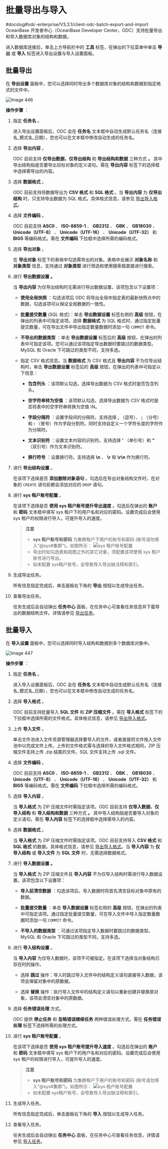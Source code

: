 批量导出与导入 
============================
#docslug#odc-enterprise/V3.3.1/client-odc-batch-export-and-import
OceanBase 开发者中心（OceanBase Developer Center，ODC）支持批量导出和导入数据库对象的结构和数据。

进入数据库连接后，单击上方导航栏中的 **工具** 标签，在弹出的下拉菜单中单击 **导出** 或 **导入** 标签进入导出设置与导入设置面板。

批量导出 
-------------------------

在 **导出设置** 面板中，您可以选择同时导出多个数据库对象的结构和数据到指定格式的文件中。

![Image 446](https://help-static-aliyun-doc.aliyuncs.com/assets/img/zh-CN/7665784361/p263164.png)

**操作步骤** ：

1. 指定 **任务名** 。

   进入导出设置面板后，ODC 会在 **任务名** 文本框中自动生成默认任务名（连接名_模式名_日期），您也可以在文本框中修改自动生成的任务名。
   

2. 选择 **导出内容** 。

   ODC 目前支持 **仅导出数据、仅导出结构** 和 **导出结构和数据** 三种方式 **。** 其中导出结构指是否要导出目标对象的定义语句。需在 **导出内容** 标签下的选择框中选择需导出的内容。
   

3. 选择 **数据格式** 。

   ODC 目前支持将数据导出为 **CSV 格式** 和 **SQL 格式** 。当 **导出内容** 为 **仅导出结构** 时，只支持导出数据为 SQL 格式。具体格式信息，请参见 [导出导入格式](../1.client-odc-data-export-and-import/2.client-odc-export-and-import-formats.md)。
   

4. 选择 **文件编码** 。

   ODC 目前支持 **ASCII** 、 **ISO-8859-1** 、 **GB2312** 、 **GBK** 、 **GB18030** 、 **Unicode（UTF-8）** 、 **Unicode（UTF-16）** 、 **Unicode（UTF-32）** 和 **BIG5** 等编码格式。需在 **文件编码** 下拉框中选择所需的编码格式。
   

5. 选择 **导出对象** 。

   在 **导出对象** 标签下的表格中勾选需导出的对象。表格中会展示 **对象名称** 和 **对象类型** 信息，支持通过 **对象类型** 进行筛选和使用搜索框直接进行搜索。
   

6. 进行 **导出数据设置** **。** 

   当 **导出内容** 为仅导出结构时无需进行导出数据设置，该项包含以下设置项：
   * **使用全局快照** ：勾选该项后 ODC 将导出全局中指定表的最新快照点中的数据，勾选该项可以保证全局数据的一致性。

     
   
   * **批量提交数量** (SQL 格式)：单击 **导出数据设置** 标签右侧的 **高级** 按钮，在弹出的列表中可指定该项。选择 **数据格式** 为 SQL 格式时，通过指定批量提交数量，可在导出文件中导出指定数量数据时添加一句 `COMMIT` 命令。

     
   
   * **不导出的数据类型** ：单击 **导出数据设置** 标签后的 **高级** 按钮，在弹出的列表中可指定该项。您可以通过该项指定导出数据时要跳过的数据类型。MySQL 和 Oracle 下可跳过的类型不同，支持多选。

     
   
   * 指定 CSV 格式信息。当 **数据格式** 为 CSV 格式且 **导出内容** 不为仅导出结构时，单击 **导出数据设置** 标签后的 **高级** 按钮，在弹出的列表中可指定以下信息：

     * **包含列头** ：该项默认勾选，选择导出数据为 CSV 格式时是否包含列头。

       
     
     * **空字符串转为空值** ：该项默认勾选，选择导出数据为 CSV 格式时是否将表中的空字符串转换为空值 \\N。

       
     
     * **字段分隔符** ：设置字段间的分隔符。支持选择 **,** （逗号）、 **;** （分号）和 **:** （冒号）作为字段分割符。同时支持自定义一个字符长度的字符作为分隔符。

       
     
     * **文本识别符** ：设置文本内容的识别符。支持选择 **'** （单引号）和 **"** （双引号）作为文本识别符。

       
     
     * **换行符号** ：设置换行符。支持选择 **\\n** 、 **\\r** 和 **\\r\\n** 作为换行符。

       
     

     
   

   

7. 进行 **导出结构设置** 。

   在该项下选择是否 **添加删除对象语句** 。勾选后在导出对象结构文件时，在对象的 `CREATE` 语句前都会添加对应的 `DROP` 语句。
   

8. 进行 **sys 租户账号配置** 。

   在该项下选择是否 **使用 sys 租户账号提升导出速度** 。勾选后在弹出的 **账户** 和 **密码** 文本框中填写 sys 租户下的用户名和对应的密码。设置完成后会使用 sys 租户的权限进行导入，可提升导入的速度。
   > **注意** <br> 
   > * **sys 租户账号和密码** 为集群租户下用户的账号和密码 (账号请勿填入"@sys#集群")。如图所示：
   > ![sys 租户账号配置](https://help-static-aliyun-doc.aliyuncs.com/assets/img/zh-CN/9555336361/p348256.png) 
   > * 导出时如勾选表和视图之外的其它对象，须配置该项使用 sys 租户账号进行导出。  
   > * 如未配置 sys租户账号，会导致导入导出缺注释和索引。

     
   

   
   

9. 生成导出任务。

   所有信息指定完成后，单击面板右下角的 **导出** 按钮以生成导出任务。
   

10. 查看导出任务。

    任务生成后会自动弹出 **任务中心** 面板，在任务中心可查看任务信息并下载导出的数据结构文件。详情请参见 [导出任务](../../8.client-odc-task-management/3.client-odc-export-tasks.md)。
    




批量导入 
-------------------------

在 **导入设置** 面板中，您可以选择同时导入结构和数据到多个数据库对象中。

![Image 447](https://help-static-aliyun-doc.aliyuncs.com/assets/img/zh-CN/7665784361/p263168.png)

**操作步骤** ：

1. 指定 **任务名** 。

   进入导入设置面板后，ODC 会在 **任务名** 文本框中自动生成默认任务名（连接名_模式名_日期），您也可以在文本框中修改自动生成的任务名。
   

2. 选择 **导入格式** 。

   ODC 目前支持批量导入 **SQL 文件** 和 **ZIP 压缩文件** 。需在 **导入格式** 标签下的下拉框中选择所需的文件格式。具体格式信息，请参见 [导出导入格式](../1.client-odc-data-export-and-import/2.client-odc-export-and-import-formats.md)。
   

3. 上传 **导入文件** 。

   单击文件池进入文件资源管理器选择要导入的文件，或者直接将文件拖入文件池中以完成文件上传。上传的文件格式需与选择的导入文件格式相同，ZIP 压缩文件支持上传 .zip 结尾的文件。SQL 文件支持上传 .sql 文件。
   

4. 选择 **文件编码** 。

   ODC 目前支持 **ASCII** 、 **ISO-8859-1** 、 **GB2312** 、 **GBK** 、 **GB18030** 、 **Unicode（UTF-8）** 、 **Unicode（UTF-16）** 、 **Unicode（UTF-32）** 和 **BIG5** 等编码格式。需在 **文件编码** 下拉框中选择所需的编码格式。
   

5. 选择 **导入内容** 。

   当 **导入格式** 为 ZIP 压缩文件时需指定该项。ODC 目前支持 **仅导入数据、仅导入结构** 和 **导入结构和数据** 三种方式 **。** 其中导入结构指是否要导入对象的定义语句。需在 **导入内容** 标签下的选择框中选择需导入的内容。
   

6. 选择 **数据格式** 。

   当 **导入格式** 为 ZIP 压缩文件时需指定该项。ODC 目前支持导入 **CSV 格式** 和 **SQL 格式** 的数据。具体格式信息，请参见 [导出导入格式](../1.client-odc-data-export-and-import/2.client-odc-export-and-import-formats.md)。当 **导入内容** 为 **仅导入结构** 或 **导入文件** 为 **SQL 文件** 时，无需选择数据格式。
   

7. 进行 **导入数据设置** **。** 

   当 **导入格式** 为 ZIP 压缩文件且 **导入内容** 不为仅导入结构时需进行导入数据设置。该项包含以下设置项：
   * **导入前清空数据** ：勾选该项后，导入数据时将首先清空目标对象中原有的数据。

     
   
   * **批量提交数量** ：单击 **导入数据设置** 标签右侧的 **高级** 按钮，在弹出的列表中可指定该项。通过指定批量提交数量，可在导入文件中导入指定数量数据时添加一句 `COMMIT` 命令。

     
   
   * **不导入的数据类型** ：可通过该项指定导入数据时要跳过的数据类型。MySQL 和 Oracle 下可跳过的类型不同，支持多选。

     
   

   

8. 进行 **导入结构设置** 。

   当 **导入内容** 为仅导入数据时，该项不可被指定。在该项下选择当对象结构已存在时的操作。
   * 选择 **跳过** 操作：导入时跳过导入文件中的结构定义语句直接导入数据，该项会保留对象中的原数据。

     
   
   * 选择 **替换** 操作：执行导入文件中的结构定义语句以重新创建并替换原对象，该项会清空对象中的原数据。

     
   

   

9. 选择 **任务错误处理** 方式。

   ODC 提供 **停止任务** 和 **忽略错误继续任务** 两种错误处理方式。需在 **任务错误处理** 标签下选择所需的处理方式。
   

10. 进行 **sys 租户账号配置** 。

    在该项下选择是否 **使用 sys 租户账号提升导入速度** 。勾选后在弹出的 **账户** 和 **密码** 文本框中填写 sys 租户下的用户名和对应的密码。设置完成后会使用 sys 租户的权限进行导入，可提升导入的速度。
    > **注意** <br> 
    > * **sys 租户账号和密码** 为集群租户下用户的账号和密码 (账号请勿填入"@sys#集群")。如图所示：
    > ![sys 租户账号配置](https://help-static-aliyun-doc.aliyuncs.com/assets/img/zh-CN/9555336361/p348256.png)  
    > * 如未配置 sys租户账号，会导致导入导出缺注释和索引。

      
    

    
    

11. 生成导入任务。

    所有信息指定完成后，单击面板右下角的 **导入** 按钮以生成导入任务。
    

12. 查看导入任务。

    任务生成后会自动弹出 **任务中心** 面板，在任务中心可查看任务信息，详情请参见 [导入任务](../../8.client-odc-task-management/2.client-odc-import-tasks.md)。
    



